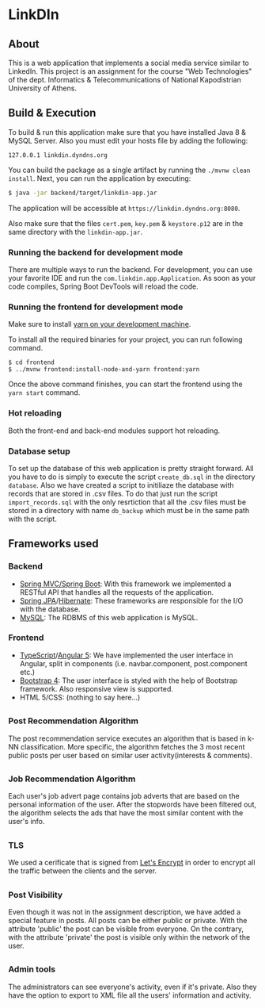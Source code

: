 # LinkDIn

## About
This is a web application that implements a social media service similar to LinkedIn. This project is an assignment for the course "Web Technologies" of the dept. Informatics & Telecommunications of National Kapodistrian University of Athens.

## Build & Execution

To build & run this application make sure that you have installed Java 8 & MySQL Server. Also you must edit your hosts file by adding the following:
```
127.0.0.1 linkdin.dyndns.org
```

You can build the package as a single artifact by running the `./mvnw clean install`.
Next, you can run the application by executing:

```bash
$ java -jar backend/target/linkdin-app.jar
```

The application will be accessible at `https://linkdin.dyndns.org:8080`.

Also make sure that the files `cert.pem`, `key.pem` & `keystore.p12` are in the same directory with the `linkdin-app.jar`.

### Running the backend for development mode

There are multiple ways to run the backend. For development, you can use your favorite IDE and run the
`com.linkdin.app.Application`. As soon as your code compiles, Spring Boot DevTools will reload the code.

### Running the frontend for development mode

Make sure to install [yarn on your development machine](https://yarnpkg.com/en/docs/install).

To install all the required binaries for your project, you can run following command.

```
$ cd frontend
$ ../mvnw frontend:install-node-and-yarn frontend:yarn
```

Once the above command finishes, you can start the frontend using the `yarn start` command.

### Hot reloading

Both the front-end and back-end modules support hot reloading.

### Database setup

To set up the database of this web application is pretty straight forward. All you have to do is simply to execute the script `create_db.sql` in the directory `database`. Also we have created a script to initiliaze the database with records that are stored in .csv files. To do that just run the script `import_records.sql` with the only resrtiction that all the .csv files must be stored in a directory with name `db_backup` which must be in the same path with the script.


## Frameworks used

### Backend

* [Spring MVC/Spring Boot](https://spring.io/): With this framework we implemented a RESTful API that handles all the requests of the application.
* [Spring JPA](https://spring.io/projects/spring-data-jpa)/[Hibernate](https://hibernate.org/): These frameworks are responsible for the I/O with the database.
* [MySQL](https://www.mysql.com/): The RDBMS of this web application is MySQL.

### Frontend
* [TypeScript](https://www.typescriptlang.org/)/[Angular  5](https://angular.io/): We have implemented the user interface in Angular, split in components (i.e. navbar.component, post.component etc.) 
* [Bootstrap 4](http://getbootstrap.com/): The user interface is styled with the help of Bootstrap framework. Also responsive view is supported.
* HTML 5/CSS: (nothing to say here...)

##

### Post Recommendation Algorithm

The post recommendation service executes an algorithm that is based in k-NN classification. More specific, the algorithm fetches the 3 most recent public posts per user based on similar user activity(interests & comments).

##

### Job Recommendation Algorithm

Each user's job advert page contains job adverts that are based on the personal information of the user. After the stopwords have been filtered out, the algorithm selects the ads that have the most similar content with the user's info.

##

### TLS
We used a cerificate that is signed from [Let's Encrypt](https://letsencrypt.org/) in order to encrypt all the traffic between the clients and the server.

##

### Post Visibility
Even though it was not in the assignment description, we have added a special feature in posts. All posts can be either public or private. With the attribute 'public' the post can be visible from everyone. On the contrary, with the attribute 'private' the post is visible only within the network of the user.

##

### Admin tools
The administrators can see everyone's activity, even if it's private. Also they have the option to export to XML file all the users' information and activity.
